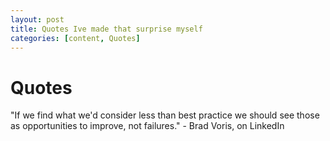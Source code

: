 ```yaml
---
layout: post
title: Quotes Ive made that surprise myself
categories: [content, Quotes]
---
```


# Quotes
"If we find what we'd consider less than best practice we should see those as opportunities to improve, not failures." - Brad Voris, on LinkedIn
